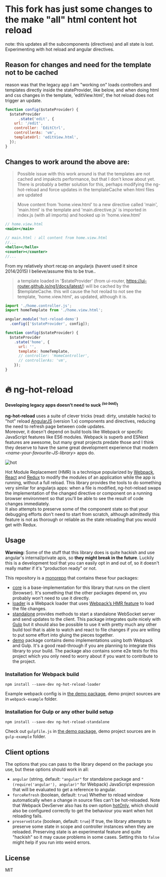 # This fork has just some changes to the make "all" html content hot reload
note: this updates all the subcomponents (directives) and all state is lost.
Experimenting with hot reload and angular directives.

## Reason for changes and need for the template not to be cached 
reason was that the legacy app I am "working on" loads controllers and templates directly inside the stateProvider, like below,
and when doing html and css changes in the template, 'editView.html', the hot reload does not trigger an update.

```js
function config($stateProvider) {
  $stateProvider
      .state('edit', {    
    url: '/edit',
    controller: 'EditCtrl',
    controllerAs: 'vm',
    templateUrl: 'editView.html',
  });
}
```


## Changes to work around the above are: 
> Possible issue with this work around is that the templates are not cached and impakcts performance, but that I don't know about yet.
> There is probably a better solution for this, 
> perhaps modifying the ng-hot-reload and force updates in the templateCache when html files are updated


> Move content from 'home.view.html' to a new directive called 'main', 
> 'main.html' is the template and 'main.directive.js' is imported in index.js (with all imports) 
> and hooked up in 'home.view.html'

```jsx
// home.view.html
<main></main>

// main.html : all content from home.view.html
//...
<hello></hello>
<counter></counter>
//...


```



From my relatively short recap on angularjs (havent used it since 2014/2015) I believe/assume this to be true..
> a template loaded in '$stateProvider' (from ui-router, https://ui-router.github.io/ng1/docs/latest/) will be cached by the $templateCache. 
> this will cause the hot reolad to not see the template, 'home.view.html', as updated, although it is.
```js
import './home.controller.js';
import homeTemplate from './home.view.html';

angular.module('hot-reload-demo')
  .config(['$stateProvider', config]);

function config($stateProvider) {
  $stateProvider
    .state('home', {
      url: '',
      template: homeTemplate,
      // controller: 'HomeController',
      // controllerAs: 'vm',
    });
}
```

# 🔥 ng-hot-reload

#### Developing legacy apps doesn't need to suck <sup><i>(so bad)</i></sup>!

**ng-hot-reload** uses a suite of clever tricks (read: dirty, unstable hacks) to "hot" reload [AngularJS](https://angularjs.org/) (version 1.x) components and directives, reducing the need to refresh page between code updates.  
Moreover, it doesn't depend on build tools like Webpack or specific JavaScript features like ES6 modules.
Webpack is superb and ESNext features are awesome, but many great projects predate those and I think they deserve to have the same great development experience that modern *&lt;name-your-favourite-JS-library&gt;* apps do. 

![hot](https://github.com/noppa/ng-hot-reload/raw/master/assets/preview.gif "hot hot hot")

Hot Module Replacement (HMR) is a technique popularized by [Webpack](https://webpack.js.org/), [React](https://facebook.github.io/react/) and [Redux](http://redux.js.org/) to modify the modules of an application while the app is running, without a full reload. This library provides the tools to do something very similar for angularjs apps: when a file is modified, ng-hot-reload swaps the implementation of the changed directive or component on a running browser environment so that you'll be able to see the result of code changes immediately.  
It also attempts to preserve some of the component state so that your debugging efforts don't need to start from scratch, although admittedly this feature is not as thorough or reliable as the state reloading that you would get with Redux.

## Usage
**Warning:** Some of the stuff that this library does is quite hackish and use angular's
internal/private apis, so **they might break in the future**. Luckily this is
a development tool that you can easily opt in and out of, so it doesn't really
matter if it's "production ready" or not.

This repository is a [monorepo](https://github.com/babel/babel/blob/master/doc/design/monorepo.md) that contains these four packages:
- [core](https://www.npmjs.com/package/ng-hot-reload-core) is a base-implementation for this library that runs on the client (browser). It's something that the other packages depend on, you probably won't need to use it directly.
- [loader](https://www.npmjs.com/package/ng-hot-reload-loader) is a Webpack loader that uses [Webpack’s HMR feature](https://webpack.js.org/concepts/hot-module-replacement/) to load the file changes.
- [standalone](https://www.npmjs.com/package/ng-hot-reload-standalone) provides methods to start a standalone WebSocket server and send updates to the client. This package integrates quite nicely with [Gulp](https://gulpjs.com/) but it should also be possible to use it with pretty much any other build tool that is able to watch and react to file changes if you are willing to put some effort into gluing the pieces together.
- [demo](https://github.com/noppa/ng-hot-reload/tree/master/packages/demo) package contains demo implementations using both Webpack and Gulp. It's a good read-through if you are planning to integrate this library to your build. The package also contains some e2e tests for this project which you only need to worry about if you want to contribute to the project.

### Installation for Webpack build

`npm install --save-dev ng-hot-reload-loader`

Example webpack config is in [the demo package](https://github.com/noppa/ng-hot-reload/tree/master/packages/demo), demo project sources are in `webpack-example` folder.

### Installation for Gulp or any other build setup

`npm install --save-dev ng-hot-reload-standalone`

Check out `gulpfile.js` in [the demo package](https://github.com/noppa/ng-hot-reload/tree/master/packages/demo), demo project sources are in `gulp-example` folder. 

## Client options
The options that you can pass to the library depend on the package you use, but these options should work in all:

- `angular` (string, default: `"angular"` for standalone package and
`"(require('angular'), angular)"` for Webpack) JavaScript expression that
will be evaluated to get a reference to angular.
- `forceRefresh` (boolean,
default: `true`) Whether to reload window automatically when a change in
source files can't be hot-reloaded. Note that Webpack DevServer also has its
own option
[hotOnly](https://webpack.js.org/configuration/dev-server/#devserver-hotonly),
which should also be configured correctly to get the behaviour you want when
hot reloading fails.
- `preserveState` (boolean, default: `true`) If true,
the library attempts to preserve some state in scope and controller instances
when they are reloaded. Preserving state is an experimental feature and quite
"hackish" so it may cause problems in some cases. Setting this to `false`
might help if you run into weird errors.

## License
MIT
